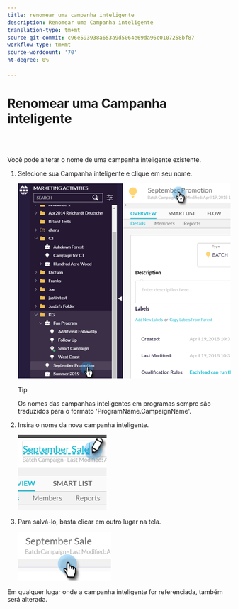 ```yaml
---
title: renomear uma campanha inteligente
description: Renomear uma Campanha inteligente
translation-type: tm+mt
source-git-commit: c96e593938a653a9d5064e69da96c0107258bf87
workflow-type: tm+mt
source-wordcount: '70'
ht-degree: 0%

---
```



# Renomear uma Campanha inteligente

<br> 

Você pode alterar o nome de uma campanha inteligente existente.

1. Selecione sua Campanha inteligente e clique em seu nome.

   ![Imagem Um](/help/sky/assets/smart-campaigns/rename-a-smart-campaign/rename-a-smart-campaign-1.png)

   >[!TIP]
   >
   >Os nomes das campanhas inteligentes em programas sempre são traduzidos para o formato &#39;ProgramName.CampaignName&#39;.

1. Insira o nome da nova campanha inteligente.

   ![Imagem dois](/help/sky/assets/smart-campaigns/rename-a-smart-campaign/rename-a-smart-campaign-2.png)

1. Para salvá-lo, basta clicar em outro lugar na tela.

   ![Imagem Três](/help/sky/assets/smart-campaigns/rename-a-smart-campaign/rename-a-smart-campaign-3.png)

Em qualquer lugar onde a campanha inteligente for referenciada, também será alterada.
